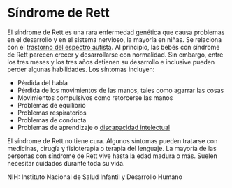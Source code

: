Síndrome de Rett
================


El síndrome de Rett es una rara enfermedad genética que causa problemas en el desarrollo y en el sistema nervioso, la mayoría en niñas. Se relaciona con el [trastorno del espectro autista](https://medlineplus.gov/spanish/autismspectrumdisorder.html). Al principio, las bebés con síndrome de Rett parecen crecer y desarrollarse con normalidad. Sin embargo, entre los tres meses y los tres años detienen su desarrollo e inclusive pueden perder algunas habilidades. Los síntomas incluyen:


* Pérdida del habla
* Pérdida de los movimientos de las manos, tales como agarrar las cosas
* Movimientos compulsivos como retorcerse las manos
* Problemas de equilibrio
* Problemas respiratorios
* Problemas de conducta
* Problemas de aprendizaje o [discapacidad intelectual](https://medlineplus.gov/spanish/developmentaldisabilities.html)


El síndrome de Rett no tiene cura. Algunos síntomas pueden tratarse con medicinas, cirugía y fisioterapia o terapia del lenguaje. La mayoría de las personas con síndrome de Rett vive hasta la edad madura o más. Suelen necesitar cuidados durante toda su vida.


NIH: Instituto Nacional de Salud Infantil y Desarrollo Humano 

